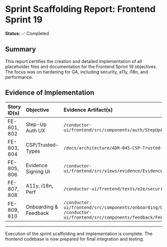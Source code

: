 # Sprint Scaffolding Report: Frontend Sprint 19

**Status:** ✅ Completed

## Summary

This report certifies the creation and detailed implementation of all placeholder files and documentation for the Frontend Sprint 19 objectives. The focus was on hardening for GA, including security, a11y, i18n, and performance.

## Evidence of Implementation

| Story ID(s) | Objective             | Evidence Artifact(s)                                                                                                                               |
| :---------- | :-------------------- | :------------------------------------------------------------------------------------------------------------------------------------------------- |
| FE-801, 802 | Step-Up Auth UX       | `/conductor-ui/frontend/src/components/auth/StepUpAuthModal.tsx`                                                                                   |
| FE-803, 804 | CSP/Trusted-Types     | `/docs/architecture/ADR-045-CSP-Trusted-Types.md`                                                                                                  |
| FE-805, 806 | Evidence Signing UI   | `/conductor-ui/frontend/src/views/evidence/EvidenceSigningView.tsx`                                                                                |
| FE-807, 808 | A11y, i18n, Perf      | `/conductor-ui/frontend/tests/e2e/security-onboarding.spec.ts`                                                                                     |
| FE-809, 810 | Onboarding & Feedback | `/conductor-ui/frontend/src/components/onboarding/OnboardingChecklist.tsx`<br/>`/conductor-ui/frontend/src/components/feedback/FeedbackWidget.tsx` |

---

Execution of the sprint scaffolding and implementation is complete. The frontend codebase is now prepared for final integration and testing.
